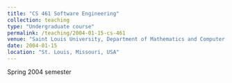 ```yaml
---
title: "CS 461 Software Engineering"
collection: teaching
type: "Undergraduate course"
permalink: /teaching/2004-01-15-cs-461
venue: "Saint Louis University, Department of Mathematics and Computer Science"
date: 2004-01-15
location: "St. Louis, Missouri, USA"
---
```


Spring 2004 semester
